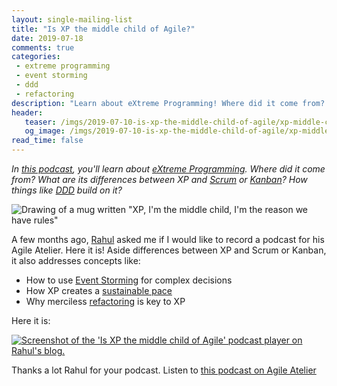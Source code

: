 ```yaml
---
layout: single-mailing-list
title: "Is XP the middle child of Agile?"
date: 2019-07-18
comments: true
categories:
 - extreme programming
 - event storming
 - ddd
 - refactoring
description: "Learn about eXtreme Programming! Where did it come from? What are its differences between XP and Scrum or Kanban? How things like DDD and Event Storming build on it to help us make complex decisions? How can an extreme way of working create a sustainable pace? Why is refactoring so important?"
header:
   teaser: /imgs/2019-07-10-is-xp-the-middle-child-of-agile/xp-middle-child-mug-teaser.jpeg
   og_image: /imgs/2019-07-10-is-xp-the-middle-child-of-agile/xp-middle-child-mug-og.jpeg
read_time: false
---
```

_In [this podcast](https://rahul-bhattacharya.com/2019/05/17/episode-8-is-xp-the-middle-child-of-agile-with-philippe-bourgau/), you'll learn about [eXtreme Programming](https://en.wikipedia.org/wiki/Extreme_programming). Where did it come from? What are its differences between XP and [Scrum](https://en.wikipedia.org/wiki/Scrum_(software_development)) or [Kanban](https://en.wikipedia.org/wiki/Kanban)? How things like [DDD](https://en.wikipedia.org/wiki/Domain-driven_design) build on it?_

![Drawing of a mug written "XP, I'm the middle child, I'm the reason we have rules"]({{site.url}}/imgs/2019-07-10-is-xp-the-middle-child-of-agile/xp-middle-child-mug.jpeg)

A few months ago, [Rahul](https://rahul-bhattacharya.com/) asked me if I would like to record a podcast for his Agile Atelier. Here it is! Aside differences between XP and Scrum or Kanban, it also addresses concepts like:

*   How to use [Event Storming](https://www.eventstorming.com/) for complex decisions
*   How XP creates a [sustainable pace](http://www.sustainablepace.net/what-is-sustainable-pace)
*   Why merciless [refactoring](/categories/#refactoring) is key to XP

Here it is:

[![Screenshot of the 'Is XP the middle child of Agile' podcast player on Rahul's blog. ]({{site.url}}/imgs/2019-07-10-is-xp-the-middle-child-of-agile/player-screenshot.png)](https://rahul-bhattacharya.com/2019/05/17/episode-8-is-xp-the-middle-child-of-agile-with-philippe-bourgau/)

Thanks a lot Rahul for your podcast. Listen to [this podcast on Agile Atelier](https://rahul-bhattacharya.com/2019/05/17/episode-8-is-xp-the-middle-child-of-agile-with-philippe-bourgau/)

